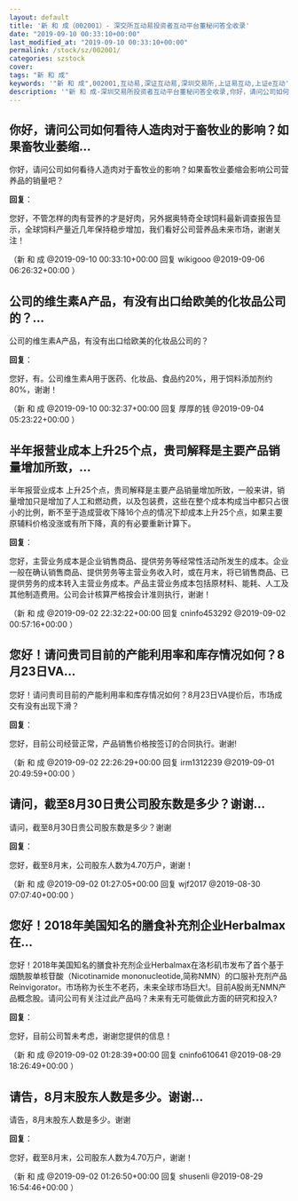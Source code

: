 ```yaml
---
layout: default
title: '新 和 成（002001）- 深交所互动易投资者互动平台董秘问答全收录'
date: "2019-09-10 00:33:10+00:00"
last_modified_at: "2019-09-10 00:33:10+00:00"
permalink: /stock/sz/002001/
categories: szstock
cover: 
tags: "新 和 成"
keywords: '"新 和 成",002001,互动易,深证互动易,深圳交易所,上证易互动,上证e互动'
description: '"新 和 成-深圳交易所投资者互动平台董秘问答全收录,你好，请问公司如何看待人造肉对于畜牧业的影响？如果畜牧业萎缩会影响公司营养品的销量吧？"'
---
```


## 你好，请问公司如何看待人造肉对于畜牧业的影响？如果畜牧业萎缩...

你好，请问公司如何看待人造肉对于畜牧业的影响？如果畜牧业萎缩会影响公司营养品的销量吧？

**回复**：

您好，不管怎样的肉有营养的才是好肉，另外据奥特奇全球饲料最新调查报告显示，全球饲料产量近几年保持稳步增加，我们看好公司营养品未来市场，谢谢关注！ 

（新 和 成  @2019-09-10 00:33:10+00:00 回复 wikigooo  @2019-09-06 06:26:32+00:00 ）

## 公司的维生素A产品，有没有出口给欧美的化妆品公司的？...

公司的维生素A产品，有没有出口给欧美的化妆品公司的？

**回复**：

您好，有。公司维生素A用于医药、化妆品、食品约20%，用于饲料添加剂约80%，谢谢！ 

（新 和 成  @2019-09-10 00:32:37+00:00 回复 厚厚的钱  @2019-09-04 05:23:22+00:00 ）

## 半年报营业成本上升25个点，贵司解释是主要产品销量增加所致，...

半年报营业成本 上升25个点，贵司解释是主要产品销量增加所致，一般来讲，销量增加只是增加了人工和燃动费，以及包装费，这些在整个成本构成当中都只占很小的比例，断不至于造成营收下降16个点的情况下却成本上升25个点，如果主要原辅料价格没涨或有所下降，真的有必要重新计算下。

**回复**：

您好，主营业务成本是企业销售商品、提供劳务等经常性活动所发生的成本。企业一般在确认销售商品、提供劳务等主营业务收入时，或在月末，将已销售商品、已提供劳务的成本转入主营业务成本。产品主营业务成本包括原材料、能耗、人工及其他制造费用。公司会计核算严格按会计准则执行，谢谢！ 

（新 和 成  @2019-09-02 22:32:22+00:00 回复 cninfo453292  @2019-09-02 00:57:16+00:00 ）

## 您好！请问贵司目前的产能利用率和库存情况如何？8月23日VA...

您好！请问贵司目前的产能利用率和库存情况如何？8月23日VA提价后，市场成交有没有出现下滑？

**回复**：

您好，目前公司经营正常，产品销售价格按签订的合同执行。谢谢! 

（新 和 成  @2019-09-02 22:26:29+00:00 回复 irm1312239  @2019-09-01 20:49:59+00:00 ）

## 请问，截至8月30日贵公司股东数是多少？谢谢...

请问，截至8月30日贵公司股东数是多少？谢谢

**回复**：

您好，截至8月末，公司股东人数为4.70万户，谢谢！ 

（新 和 成  @2019-09-02 01:27:05+00:00 回复 wjf2017  @2019-08-30 07:07:40+00:00 ）

## 您好！2018年美国知名的膳食补充剂企业Herbalmax在...

您好！2018年美国知名的膳食补充剂企业Herbalmax在洛杉矶市发布了首个基于烟酰胺单核苷酸（Nicotinamide mononucleotide,简称NMN）的口服补充剂产品Reinvigorator。市场称为长生不老药，未来全球市场巨大!。目前A股尚无NMN产品概念股。请问公司有关注过此产品吗？未来有无可能做此方面的研究和投入?

**回复**：

您好，目前公司暂未考虑，谢谢您提供的信息！ 

（新 和 成  @2019-09-02 01:28:39+00:00 回复 cninfo610641  @2019-08-29 18:26:49+00:00 ）

## 请告，8月末股东人数是多少。谢谢...

请告，8月末股东人数是多少。谢谢

**回复**：

您好，截至8月末，公司股东人数为4.70万户，谢谢！ 

（新 和 成  @2019-09-02 01:26:50+00:00 回复 shusenli  @2019-08-29 16:54:46+00:00 ）

